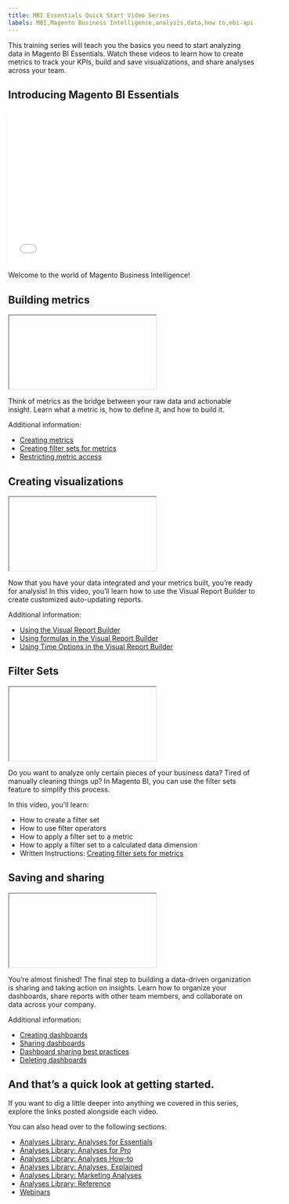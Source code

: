 ```yaml
---
title: MBI Essentials Quick Start Video Series
labels: MBI,Magento Business Intelligence,analysis,data,how to,mbi-api-migration,reports
---
```


This training series will teach you the basics you need to start analyzing data in Magento BI Essentials. Watch these videos to learn how to create metrics to track your KPIs, build and save visualizations, and share analyses across your team.

## Introducing Magento BI Essentials

<iframe src="//fast.wistia.com/embed/iframe/3y05sp076t" width="560" height="315" frameborder="0" allowfullscreen=""></iframe>

Welcome to the world of Magento Business Intelligence!

## Building metrics

<iframe> src="//fast.wistia.com/embed/iframe/d6ph1z0109" width="560" height="315" frameborder="0" allowfullscreen=""></iframe>

Think of metrics as the bridge between your raw data and actionable insight. Learn what a metric is, how to define it, and how to build it.

Additional information:

* [Creating metrics](https://support.magento.com/hc/en-us/articles/360016504592-Creating-metrics)
* [Creating filter sets for metrics](https://support.magento.com/hc/en-us/articles/360016505492-Creating-filter-sets-for-metrics)
* [Restricting metric access](https://support.magento.com/hc/en-us/articles/360016731211-Restricting-metric-access)

## Creating visualizations

<iframe> src="//fast.wistia.com/embed/iframe/24zz7wmjrt" width="560" height="315" frameborder="0" allowfullscreen=""></iframe>

Now that you have your data integrated and your metrics built, you’re ready for analysis! In this video, you’ll learn how to use the Visual Report Builder to create customized auto-updating reports.

Additional information:

* [Using the Visual Report Builder](https://support.magento.com/hc/en-us/articles/360016730831-Using-the-Report-Builder)
* [Using formulas in the Visual Report Builder](https://support.magento.com/hc/en-us/articles/360016505792-Using-formulas-in-the-Report-Builder)
* [Using Time Options in the Visual Report Builder](https://support.magento.com/hc/en-us/articles/360016505432-Using-Time-Options-in-the-Report-Builder)

## Filter Sets

<iframe> src="//fast.wistia.com/embed/iframe/32f0a2ufdq" width="560" height="315" frameborder="0" allowfullscreen=""></iframe>

Do you want to analyze only certain pieces of your business data? Tired of manually cleaning things up? In Magento BI, you can use the filter sets feature to simplify this process.

In this video, you'll learn:

* How to create a filter set
* How to use filter operators
* How to apply a filter set to a metric
* How to apply a filter set to a calculated data dimension
* Written Instructions: [Creating filter sets for metrics](https://support.magento.com/hc/en-us/articles/360016505492)

## Saving and sharing

<iframe> src="//fast.wistia.com/embed/iframe/u0ook9yt3s" width="560" height="315" frameborder="0" allowfullscreen=""></iframe>

You’re almost finished! The final step to building a data-driven organization is sharing and taking action on insights. Learn how to organize your dashboards, share reports with other team members, and collaborate on data across your company.

Additional information:

* [Creating dashboards](https://support.magento.com/hc/en-us/articles/360016730891-Creating-Dashboards)
* [Sharing dashboards](https://support.magento.com/hc/en-us/articles/360016505012-Sharing-dashboards-with-other-users)
* [Dashboard sharing best practices](https://support.magento.com/hc/en-us/articles/360016730851-Dashboard-sharing-best-practices)
* [Deleting dashboards](https://support.magento.com/hc/en-us/articles/360016731531-Deleting-Dashboards)

## And that’s a quick look at getting started.

If you want to dig a little deeper into anything we covered in this series, explore the links posted alongside each video.

You can also head over to the following sections:

* [Analyses Library: Analyses for Essentials](https://support.magento.com/hc/en-us/sections/360003107712-Analyses-Library-Analyses-for-Essentials)
* [Analyses Library: Analyses for Pro](https://support.magento.com/hc/en-us/sections/360003113491-Analyses-Library-Analyses-for-Pro)
* [Analyses Library: Analyses How-to](https://support.magento.com/hc/en-us/sections/360003107732-Analyses-Library-Analyses-How-to)
* [Analyses Library: Analyses, Explained](https://support.magento.com/hc/en-us/sections/360003113511-Analyses-Library-Analyses-Explained)
* [Analyses Library: Marketing Analyses](https://support.magento.com/hc/en-us/sections/360003113531-Analyses-Library-Marketing-Analyses-)
* [Analyses Library: Reference](https://support.magento.com/hc/en-us/sections/360003107792-Analyses-Library-Reference)
* [Webinars](https://support.magento.com/hc/en-us/sections/360003077951-Webinars)
